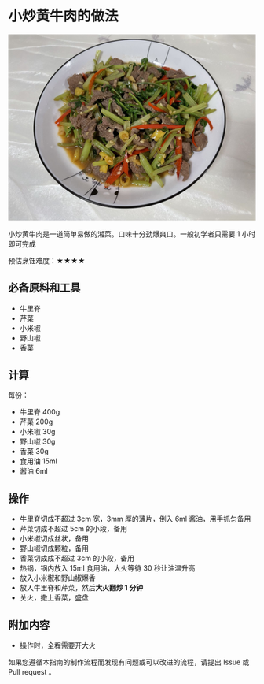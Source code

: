 # 小炒黄牛肉的做法

![小炒黄牛肉成品](./小炒黄牛肉.jpg)

小炒黄牛肉是一道简单易做的湘菜。口味十分劲爆爽口。一般初学者只需要 1 小时即可完成

预估烹饪难度：★★★★

## 必备原料和工具

- 牛里脊
- 芹菜
- 小米椒
- 野山椒
- 香菜

## 计算

每份：

- 牛里脊 400g
- 芹菜 200g
- 小米椒 30g
- 野山椒 30g
- 香菜 30g
- 食用油 15ml
- 酱油 6ml

## 操作

- 牛里脊切成不超过 3cm 宽，3mm 厚的薄片，倒入 6ml 酱油，用手抓匀备用
- 芹菜切成不超过 5cm 的小段，备用
- 小米椒切成丝状，备用
- 野山椒切成颗粒，备用
- 香菜切成成不超过 3cm 的小段，备用
- 热锅，锅内放入 15ml 食用油，大火等待 30 秒让油温升高
- 放入小米椒和野山椒爆香
- 放入牛里脊和芹菜，然后**大火翻炒 1 分钟**
- 关火，撒上香菜，盛盘

## 附加内容

- 操作时，全程需要开大火

如果您遵循本指南的制作流程而发现有问题或可以改进的流程，请提出 Issue 或 Pull request 。
